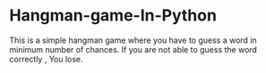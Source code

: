 # Hangman-game-In-Python
This is a simple hangman game where you have to guess a word in minimum number of chances. If you are not able to guess the word correctly , You lose.
